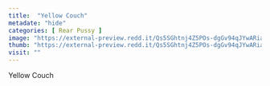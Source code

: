 ```yaml
---
title:  "Yellow Couch"
metadate: "hide"
categories: [ Rear Pussy ]
image: "https://external-preview.redd.it/Qs5SGhtnj4Z5POs-dgGv94qJYwARia15dOkBjkU9424.jpg?auto=webp&s=edb793e7f7b3cec4d3366a1d710193825276c8a6"
thumb: "https://external-preview.redd.it/Qs5SGhtnj4Z5POs-dgGv94qJYwARia15dOkBjkU9424.jpg?width=1080&crop=smart&auto=webp&s=2414b71a4aad1ee05c4ae3c58107f959784b97f7"
visit: ""
---
```

Yellow Couch
